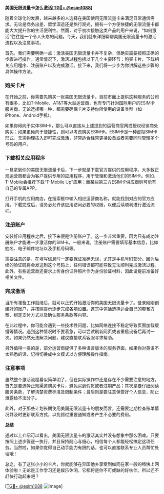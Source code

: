 **美国无限流量卡怎么激活[[TG💪+ @esim1088](https://t.me/s/esim1088)]**

随着全球化的发展，越来越多的人选择在美国使用无限流量卡来满足日常通信需求。无论是商务出差、留学深造还是旅行观光，拥有一个方便快捷的无限流量卡都能大大提升你的生活便利性。然而，对于初次接触这类产品的用户来说，“如何激活”往往是一个令人头疼的问题。今天，我们就来详细聊聊美国无限流量卡的激活流程以及注意事项。

首先，我们需要明确一点：激活美国无限流量卡并不复杂，但确实需要按照正确的步骤进行操作。通常情况下，激活过程包括以下几个主要环节：购买卡片、下载相关应用程序、注册账户以及完成激活。接下来，我们将一步步为你讲解这些步骤的具体操作方法。

### 购买卡片

在开始之前，你需要先购买一张美国无限流量卡。目前市面上提供这种服务的公司有很多，比如T-Mobile、AT&T等大型运营商，也有专门针对国际用户的ESIM卡服务商。无论选择哪一种，都需要确保卡片支持你所使用的设备类型（如iPhone、Android手机）。

如果你倾向于实体SIM卡，那么可以直接从上述提到的运营商官网或授权经销商处购买；如果更倾向于便捷性，则可以考虑购买ESIM卡。ESIM卡是一种虚拟SIM卡形式，无需物理插入即可完成激活，非常适合经常更换设备或者需要同时管理多个号码的用户。

### 下载相关应用程序

一旦拿到你的美国无限流量卡后，下一步就是下载官方提供的应用程序。大多数正规运营商都会为客户提供专用的应用程序，用于管理和激活他们的SIM卡。例如，T-Mobile会推荐下载“T-Mobile Up”应用；而某些第三方ESIM卡供应商则可能有自己的专属APP。

打开手机的应用商店，在搜索框中输入相应运营商名称，就能找到对应的官方应用。下载完成后，请务必允许该应用访问必要的权限，以便后续顺利进行激活流程。

### 注册账户

安装好应用程序之后，接下来便是注册账户了。这一步非常重要，因为只有成功注册账户才能进一步激活你的SIM卡。一般来说，注册账户需要填写基本信息，比如姓名、电子邮件地址以及手机号码等。

需要注意的是，在填写信息时一定要保证准确无误，尤其是手机号码部分。因为后续的验证码将会发送到这个号码上，任何错误都可能导致无法顺利完成激活过程。此外，有些运营商还要求上传身份证件照片作为身份验证材料，因此请提前准备好相关文件。

### 完成激活

当所有准备工作就绪后，就可以正式开始激活你的美国无限流量卡了。登录刚刚创建好的账户，并按照提示逐步完成各项设置。这其中包括选择适合自己的套餐方案、绑定支付方式以及确认服务条款等内容。

在此过程中，你可能会遇到一些技术性问题，比如网络连接不稳定导致页面加载缓慢等情况。遇到这种情况时不要着急，可以尝试刷新网页或者重启设备后再试一次。如果仍然无法解决问题，建议直接联系客服寻求帮助。

另外值得一提的是，部分运营商提供了多种语言版本的服务界面，如果你对英语不太熟悉的话，记得切换成中文模式以方便理解操作指南。

### 注意事项

虽然整个激活流程看似简单明了，但在实际操作中还是存在不少需要注意的地方。首先是要选择正规渠道购买卡片，避免买到假货或者过期产品；其次是要仔细阅读服务条款，了解清楚资费标准及限制条件；最后则是要注意保管好个人信息，防止泄露给不法分子。

此外，对于那些计划长期使用美国无限流量卡的朋友而言，还需要定期检查账单情况并及时更新联系方式，以免错过重要通知或者产生不必要的费用。

**总结**

通过以上介绍可以看出，美国无限流量卡的激活其实并没有想象中那么困难。只要按照上述步骤逐一执行，并且保持耐心与细心，相信每个人都能轻松搞定这项任务。当然啦，如果你觉得自己动手能力有限的话，也可以直接联系专业人员帮忙处理哦！

总之，有了这张小小的卡片，你就能够在异国他乡享受到如同在家一般的畅快上网体验啦！无论是工作学习还是娱乐休闲，它都将是你不可或缺的好伙伴。所以还不赶快行动起来吧？

[[TG💪+ @esim1088](https://t.me/s/esim1088) ![Image](https://i.postimg.cc/4NQfJmqS/Snipaste-2025-05-13-00-14-12.png)]